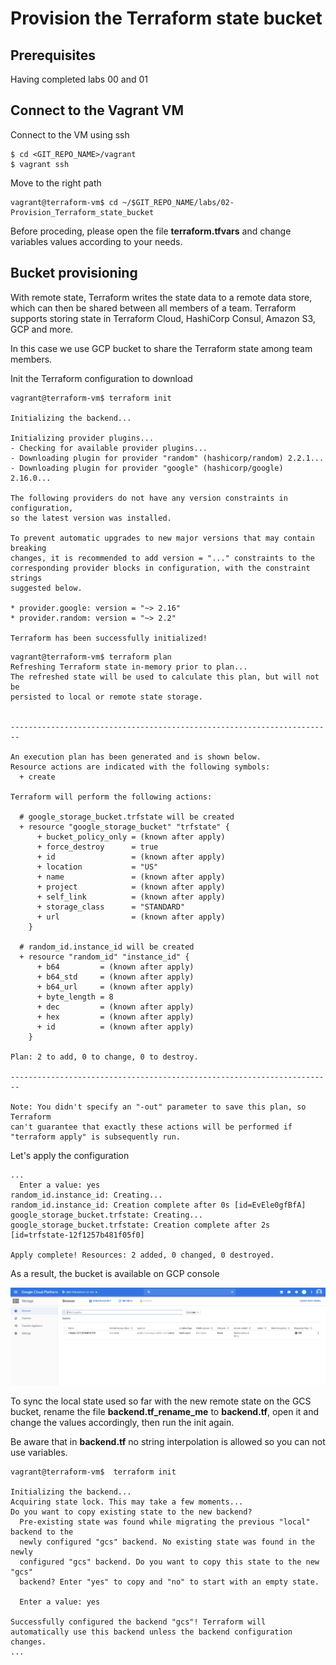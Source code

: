 # Provision the Terraform state bucket

## Prerequisites

Having completed labs 00 and 01

## Connect to the Vagrant VM

Connect to the VM using ssh

```console
$ cd <GIT_REPO_NAME>/vagrant
$ vagrant ssh
```

Move to the right path

```console
vagrant@terraform-vm$ cd ~/$GIT_REPO_NAME/labs/02-Provision_Terraform_state_bucket
```

Before proceding, please open the file **terraform.tfvars** and change variables values according to your needs.

## Bucket provisioning

With remote state, Terraform writes the state data to a remote data store, which can then be shared between all members of a team. Terraform supports storing state in Terraform Cloud, HashiCorp Consul, Amazon S3, GCP and more.

In this case we use GCP bucket to share the Terraform state among team members.

Init the Terraform configuration to download 

```console
vagrant@terraform-vm$ terraform init

Initializing the backend...

Initializing provider plugins...
- Checking for available provider plugins...
- Downloading plugin for provider "random" (hashicorp/random) 2.2.1...
- Downloading plugin for provider "google" (hashicorp/google) 2.16.0...

The following providers do not have any version constraints in configuration,
so the latest version was installed.

To prevent automatic upgrades to new major versions that may contain breaking
changes, it is recommended to add version = "..." constraints to the
corresponding provider blocks in configuration, with the constraint strings
suggested below.

* provider.google: version = "~> 2.16"
* provider.random: version = "~> 2.2"

Terraform has been successfully initialized!
```

```console
vagrant@terraform-vm$ terraform plan
Refreshing Terraform state in-memory prior to plan...
The refreshed state will be used to calculate this plan, but will not be
persisted to local or remote state storage.


------------------------------------------------------------------------

An execution plan has been generated and is shown below.
Resource actions are indicated with the following symbols:
  + create

Terraform will perform the following actions:

  # google_storage_bucket.trfstate will be created
  + resource "google_storage_bucket" "trfstate" {
      + bucket_policy_only = (known after apply)
      + force_destroy      = true
      + id                 = (known after apply)
      + location           = "US"
      + name               = (known after apply)
      + project            = (known after apply)
      + self_link          = (known after apply)
      + storage_class      = "STANDARD"
      + url                = (known after apply)
    }

  # random_id.instance_id will be created
  + resource "random_id" "instance_id" {
      + b64         = (known after apply)
      + b64_std     = (known after apply)
      + b64_url     = (known after apply)
      + byte_length = 8
      + dec         = (known after apply)
      + hex         = (known after apply)
      + id          = (known after apply)
    }

Plan: 2 to add, 0 to change, 0 to destroy.

------------------------------------------------------------------------

Note: You didn't specify an "-out" parameter to save this plan, so Terraform
can't guarantee that exactly these actions will be performed if
"terraform apply" is subsequently run.
```

Let's apply the configuration

```console
...
  Enter a value: yes
random_id.instance_id: Creating...
random_id.instance_id: Creation complete after 0s [id=EvEle0gfBfA]
google_storage_bucket.trfstate: Creating...
google_storage_bucket.trfstate: Creation complete after 2s 
[id=trfstate-12f1257b481f05f0]

Apply complete! Resources: 2 added, 0 changed, 0 destroyed.
```

As a result, the bucket is available on GCP console

![Terraform state bucket](img/trfstate.png)

To sync the local state used so far with the new remote state on the GCS bucket, rename the file **backend.tf_rename_me** to **backend.tf**, open it and change the values accordingly, then run the init again.

Be aware that in **backend.tf** no string interpolation is allowed so you can not use variables.

```console
vagrant@terraform-vm$  terraform init

Initializing the backend...
Acquiring state lock. This may take a few moments...
Do you want to copy existing state to the new backend?
  Pre-existing state was found while migrating the previous "local" backend to the
  newly configured "gcs" backend. No existing state was found in the newly
  configured "gcs" backend. Do you want to copy this state to the new "gcs"
  backend? Enter "yes" to copy and "no" to start with an empty state.

  Enter a value: yes

Successfully configured the backend "gcs"! Terraform will automatically use this backend unless the backend configuration changes.
...
```